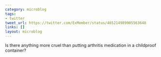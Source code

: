 ```yaml
---
category: microblog
tags:
- twitter
tweet_url: https://twitter.com/ExMember/status/465214989905563648
links: []
layout: microblog
---
```

Is there anything more cruel than putting arthritis medication in a childproof container?
